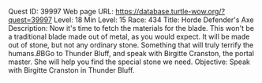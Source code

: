 Quest ID: 39997
Web page URL: https://database.turtle-wow.org/?quest=39997
Level: 18
Min Level: 15
Race: 434
Title: Horde Defender's Axe
Description: Now it's time to fetch the materials for the blade. This won't be a traditional blade made out of metal, as you would expect. It will be made out of stone, but not any ordinary stone. Something that will truly terrify the humans.$B$BGo to Thunder Bluff, and speak with Birgitte Cranston, the portal master. She will help you find the special stone we need.
Objective: Speak with Birgitte Cranston in Thunder Bluff.
